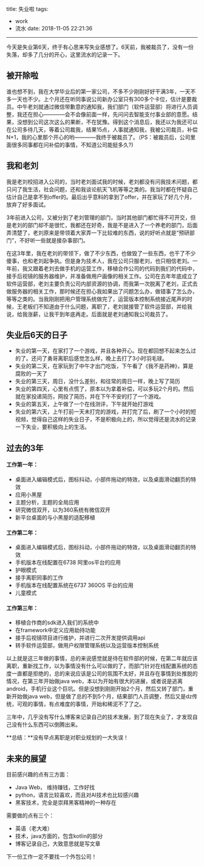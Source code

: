 title: 失业啦
tags:
  - work
  - 流水
date: 2018-11-05 22:21:36
---



今天是失业第6天，终于有心思来写失业感想了。6天前，我被裁员了，没有一份失落，却多了几分的开心，这里流水的记录一下。

## 被开除啦
谁也想不到，我在大学毕业后的第一家公司，不多不少刚刚好好干满3年，一天不多一天也不少。上个月还在听同事说公司新办公室只有300多个卡位，估计是要裁员。中午老刘就通过微信带歉意的通知我，我们部门（软件运营部）将进行人员调整，我还在担心————会不会像前面一样，先问问去智能支付事业部的意愿。结果，没想到公司这次这么的果断，不在犹豫。得到这个消息后，我还以为我还可以在公司多待几天，等着公司裁我，结果15点，人事就通知我，我被公司裁员，补偿N+1，我的心里那个开心的哟————我终于被裁员了。（PS：被裁员后，公司里面很多同事都在问补偿的事情，不知道公司能挺多久?)

## 我和老刘
我是老刘校招进入公司的，当时老刘面试我的时候，老刘都没有问我技术问题，都只问了我生活，社会问题，还和我谈论航天飞机等等之类的。我当时都在怀疑自己估计自己是拿不到offer的。最后出乎意料的拿到了offer，并在家玩了好几个月，放弃了好多面试。

3年前进入公司，又被分到了老刘管理的部门，当时其他部门都忙得不可开交，但是老刘的部门却不是很忙，我都还在好奇，我是不是进入了一个养老的部门，后面弄清楚了，老刘原来是带领着大家弄一下比较难的东西，说的好听点就是“预研部门”，不好听一些就是接杂事部门。

在这3年里，我在老刘的带领下，做了不少东西，也做毁了一些东西，也干了不少傻事，也和老刘起争执。但是身为技术人，我在公司只服老刘，也只相信老刘。一年前，我又跟着老刘去做手机的运营工作，移植合作公司的代码到我们的代码中，接手后视镜的服务器维护，并准备做用户画像的相关工作。公司在去年年底成立了软件运营部，老刘主要负责公司内部资源的协调，而我第一次脱离了老刘，正式去做服务器的相关工作，那时候还在担心我如果出了问题怎么办，做错事了怎么办，等等之类的。当我刚刚把用户管理系统做完了，运营版本控制系统接近尾声的时候，王老板们不知道由于什么问题，离职了，老刘就接管了软件运营部，并给我说，给我涨薪，让我干到年底再走。后面就是老刘通知我公司裁员了。

## 失业后6天的日子
- 失业的第一天，在家打了一个游戏，并且各种开心。现在都回想不起来怎么过的了。还问了勇哥离职后感觉怎么样，晚上去打了3小时羽毛球。
- 失业的第二天，在家玩到了中午才出门吃饭，下午看了《我不是药神》，算是腐败的一天了
- 失业的第三天，周日，没什么差别，和往常的周日一样，晚上写了简历
- 失业的第四天，心里有点慌了，原本以为拿着补偿，可以多玩2个月的。然后就在家投递简历，网投了简历，并在下午不安的打了一个游戏。
- 失业的第五天，上午做了一个在线测评，下午就开始打游戏
- 失业的第六天，上午打前一天未打完的游戏，并打完了后，刷了一个小时的短视频，觉得自己这样的失业日子，不是积极向上的，所以觉得还是流水的记录一下失业，要积极向上的生活。

## 过去的3年
#### 工作第一年：
- 桌面进入编辑模式后，图标抖动，小部件拖动的特效，以及桌面滑动翻页的特效
- 应用小黑屋
- 主题分析，主题的全局应用
- 研究微信双开，以为360系统有微信双开
- 新平台桌面的与小黑屋的适配移植

#### 工作第二年：
- 桌面进入编辑模式后，图标抖动，小部件拖动的特效，以及桌面滑动翻页的特效
- 手机版本在线配置在6738 阿里os平台的应用
- 护眼模式
- 接手离职同事的工作
- 手机版本在线配置系统在6737 360OS 平台的应用
- 儿童模式

#### 工作第三年：
- 移植合作商的sdk进入我们的系统中
- 在framework中定义应用劫持功能
- 接手后视镜项目进行维护，并进行二次开发提供调用api
- 转手软件运营部，做用户权限管理系统以及运营版本控制系统

以上就是这三年做的事情，总的来说感觉就是待在软件部的时候，在第二年就应该离职，重新找工作，以为事情没有什么可以做的了，而部门针对在线配置系统的态度一直都是拒绝的，总的来说应该是公司的氛围不太好，并且存在事情到处推脱的情况，在第三年开始做java web，本以为开始有很大的进展，或者说是逃离android，手机行业这个巨坑。但是没想到刚刚开始2个月，然后又转了部门，重新开始做java web，但是做了总的不到5个月，结果部门人员调整，然后又是dz传统，可观的事情，有点难度的事情，开始和稀泥不了了之。

三年中，几乎没有写什么博客来记录自己的技术发展，到了现在失业了，才发现自己没有什么东西可以倒腾出来。

**总结：**没有早点离职是对职业规划的一大失误！
## 未来的展望
目前感兴趣的点有三方面：
* Java Web， 维持赚钱，工作好找
* python，语言比较喜欢，而且对AI技术也比较感兴趣
* 黑客技术，完全是崇拜黑客精神的一种存在

需要做的点有三个：
- 英语（老大难）
- 技术，java方面的，包含kotlin的部分
- 博客记录自己，大致意思就是写文章

下一份工作一定不要找一个外包公司！
